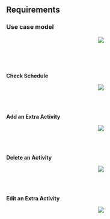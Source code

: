 ## Requirements

### Use case model

<p align="center" justify="center">
  <img src="https://github.com/LEIC-ES-2021-22/2LEIC13T3/blob/main/docs/Requirements/images/UseCaseModel.drawio.png"/>
</p>
<br>
<br>
<br>

**Check Schedule**

<p align="center" justify="center">
  <img src="https://github.com/LEIC-ES-2021-22/2LEIC13T3/blob/main/docs/Requirements/images/table4.png"/>
</p>
<br>
<br>

**Add an Extra Activity**

<p align="center" justify="center">
  <img src="https://github.com/LEIC-ES-2021-22/2LEIC13T3/blob/main/docs/Requirements/images/table1.png"/>
</p>
<br>
<br>

**Delete an Activity**

<p align="center" justify="center">
  <img src="https://github.com/LEIC-ES-2021-22/2LEIC13T3/blob/main/docs/Requirements/images/table2.png"/>
</p>
<br>
<br>

**Edit an Extra Activity**

<p align="center" justify="center">
  <img src="https://github.com/LEIC-ES-2021-22/2LEIC13T3/blob/main/docs/Requirements/images/table3.png"/>
</p>
<br>
<br>
